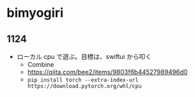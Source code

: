 # bimyogiri

## 1124

- ローカル cpu で遊ぶ。目標は、swiftui から叩く
  - Combine
  - https://qiita.com/bee2/items/9803f6b44527989496d0
  - `pip install torch --extra-index-url https://download.pytorch.org/whl/cpu`
